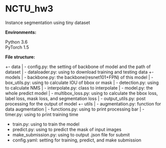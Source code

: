 # NCTU_hw3
Instance segmentation using tiny dataset


**Environments:**

Python 3.6  
PyTorch 1.5


**File structure:**

+- data
|  - config.py: the setting of backbone of model and the path of dataset
|  - dataloader.py: using to download training and testing data
+- models
| - backbone.py: the backbone(resnet101+FPN) of this model
| - box_utils.py: using to calculate IOU of bbox or mask
| - detection.py: using to calculate NMS
| - interpolate.py: class to interpolate
| - model.py: the whole predict model
| - multibox_loss.py: using to calculate the bbox loss, label loss, mask loss, and segmentation loss
| - output_utils.py: post processing for the output of model
+- utils
|  - augmentation.py: function for data augmentation
|  - functions.py: using to print processing bar
|  - timer.py: using to print training time
- train.py: using to train the model
- predict.py: using to predict the mask of input images
- make_submission.py: using to output .json file for submit
- config.yaml: setting for training, predict, and make submission




